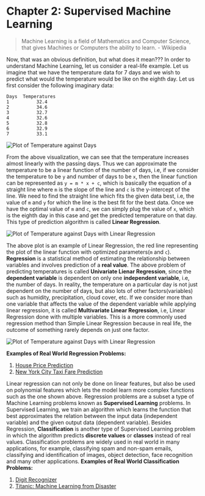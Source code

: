 # Chapter 2: Supervised Machine Learning
>Machine Learning is a field of Mathematics and Computer Science, that gives Machines or Computers the ability to learn. - Wikipedia

Now, that was an obvious definition, but what does it mean??? In order to understand Machine Learning, let us consider a real-life example. Let us imagine that we have the temperature data for 7 days and we wish to predict what would the temperature would be like on the eighth day. Let us first consider the following imaginary data:
```
Days  Temperatures
1          32.4
2          34.6
3          32.7
4          32.6
5          32.8
6          32.9
7          33.1
```
![Plot of Temperature against Days](https://github.com/koderunners/Machine-Learning-MOOC/blob/master/1_Introduction_to_Machine_Learning/Assets/figure_1.png)

From the above visualization, we can see that the temperature increases almost linearly with the passing days. Thus we can approximate the temperature to be a linear function of the number of days, i.e, if we consider the temperature to be ```y``` and number of days to be ```x```, then the linear function can be represented as ```y = m * x + c```, which is basically the equation of a straight line where ```m``` is the slope of the line and ```c``` is the y-intercept of the line. We need to find the straight line which fits the given data best, i.e, the value of ```m``` and ```y``` for which the line is the best fit for the best data. Once we have the optimal value of ```m``` and ```c```, we can simply plug the value of ```x```, which is the eighth day in this case and get the predicted temperature on that day. This type of prediction algorithm is called **Linear Regression**.

![Plot of Temperature against Days with Linear Regression](https://github.com/koderunners/Machine-Learning-MOOC/blob/master/1_Introduction_to_Machine_Learning/Assets/figure_2.png)

The above plot is an example of Linear Regression, the red line representing the plot of the linear function with optimized parameters(```m``` and ```c```).
**Regression** is a statistical method of estimating the relationship between variables and involves prediction of a **real value**. The above problem of predicting temperatures is called **Univariate Lienar Regression**, since the **dependent variable** is dependent on only one **independent variable**, i.e, the number of days. In reality, the temperature on a particular day is not just dependent on the number of days, but also lots of other factors(variables) such as humidity, precipitation, cloud cover, etc. If we consider more than one variable that affects the value of the dependent variable while applying linear regression, it is called **Multivariate Linear Regression**, i.e, Linear Regression done with multiple variables. This is a more commonly used regression method than Simple Linear Regression because in real life, the outcome of something rarely depends on just one factor.

![Plot of Temperature against Days with Linear Regression](https://github.com/koderunners/Machine-Learning-MOOC/blob/master/1_Introduction_to_Machine_Learning/Assets/figure_3.png)

**Examples of Real World Regression Problems:**
1. [House Price Prediction](https://www.kaggle.com/c/house-prices-advanced-regression-techniques)
2. [New York City Taxi Fare Prediction](https://www.kaggle.com/c/new-york-city-taxi-fare-prediction)

Linear regression can not only be done on linear features, but also be used on polynomial features which lets the model learn more complex functions such as the one shown above.
Regression problems are a subset a type of Machine Learning problems known as **Supervised Learning** problems. In Supervised Learning, we train an algorithm which learns the function that best approximates the relation between the input data (independent variable) and the given output data (dependent variable).
Besides Regression, **Classification** is another type of Supervised Learning problem in which the algorithm predicts **discrete values** or **classes** instead of real values. Classification problems are widely used in real world in many applications, for example, classifying spam and non-spam emails, classifying and identification of images, object detection, face recognition and many other applications.
**Examples of Real World Classification Problems:**
1. [Digit Recognizer](https://www.kaggle.com/c/digit-recognizer)
2. [Titanic: Machine Learning from Disaster](https://www.kaggle.com/c/titanic)
